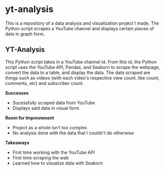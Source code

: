 # yt-analysis
This is a repository of a data analysis and visualization project I made. The Python script scrapes a YouTube channel and displays certain pieces of data in graph form.

## YT-Analysis
This Python script takes in a YouTube channel id. From this id, the Python script uses the YouTube API, Pandas, and Seaborn to scrape the webpage, convert the data to a table, and display the data. The data scraped are things such as videos (with each video's respective view count, like count, comments, etc) and subscriber count. 

**Successes**
- Sucessfully scraped data from YouTube
- Displays said data in visual form

**Room for Improvement**
- Project as a whole isn't too complex
- No analysis done with the data that I couldn't do otherwise

**Takeaways**
- First time working with the YouTube API
- First time scraping the web
- Learned how to visualize data with Seaborn
